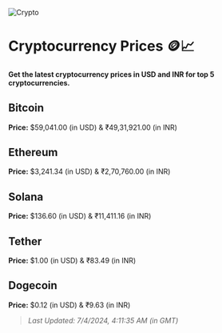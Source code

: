 
![Crypto](https://www.techguide.com.au/wp-content/uploads/2020/11/crypto3.jpeg)

# Cryptocurrency Prices 🪙📈

#### Get the latest cryptocurrency prices in USD and INR for top 5 cryptocurrencies.

## Bitcoin

**Price:** $59,041.00 (in USD) & ₹49,31,921.00 (in INR)

## Ethereum

**Price:** $3,241.34 (in USD) & ₹2,70,760.00 (in INR)

## Solana

**Price:** $136.60 (in USD) & ₹11,411.16 (in INR)

## Tether

**Price:** $1.00 (in USD) & ₹83.49 (in INR)

## Dogecoin

**Price:** $0.12 (in USD) & ₹9.63 (in INR)

> _Last Updated: 7/4/2024, 4:11:35 AM (in GMT)_
